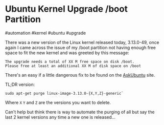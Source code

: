 # Ubuntu Kernel Upgrade /boot Partition

#automation
#kernel
#ubuntu
#upgrade

There was a new version of the Linux kernel released today, 3.13.0-49, once again I came across the issue of my /boot
partition not having enough free space to fit the new kernel and was greeted by this message:

```
The upgrade needs a total of XX M free space on disk /boot.
Please free at least an additional XX M of disk space on /boot
```

There's an easy if a little dangerous fix to be found on the [AskUbuntu](http://askubuntu.com/questions/298487/not-enough-free-disk-space-when-upgrading) site.

TL;DR version:

```
sudo apt-get purge linux-image-3.13.0-{X,Y,Z}-generic`
```

Where `X` `Y` and `Z` are the versions you want to delete.

Can't help but think there is way to automate the purging of all but say the last 2 kernel versions any time a new one
is released...
